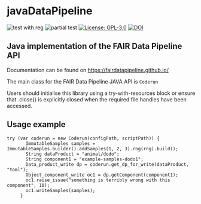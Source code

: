 # javaDataPipeline
![test with reg](https://github.com/FAIRDataPipeline/javaDataPipeline/actions/workflows/build-test-with-registry.yml/badge.svg)
![partial test](https://github.com/FAIRDataPipeline/javaDataPipeline/actions/workflows/build-test.yml/badge.svg)
[![License: GPL-3.0](https://img.shields.io/badge/licence-GPL--3-yellow)](https://opensource.org/licenses/GPL-3.0)
[![DOI](https://zenodo.org/badge/DOI/10.5281/zenodo.5547493.svg)](https://doi.org/10.5281/zenodo.5547493)


## Java implementation of the FAIR Data Pipeline API


Documentation can be found on https://fairdatapipeline.github.io/


The main class for the FAIR Data Pipeline JAVA API is `Coderun`

Users should initialise this library using a try-with-resources block or ensure that .close() is explicitly closed when the required file handles have been accessed.

## Usage example

```
try (var coderun = new Coderun(configPath, scriptPath)) {
       ImmutableSamples samples = ImmutableSamples.builder().addSamples(1, 2, 3).rng(rng).build();
       String dataProduct = "animal/dodo";
       String component1 = "example-samples-dodo1";
       Data_product_write dp = coderun.get_dp_for_write(dataProduct, "toml");
       Object_component_write oc1 = dp.getComponent(component1);
       oc1.raise_issue("something is terribly wrong with this component", 10);
       oc1.writeSamples(samples);
     }
```

